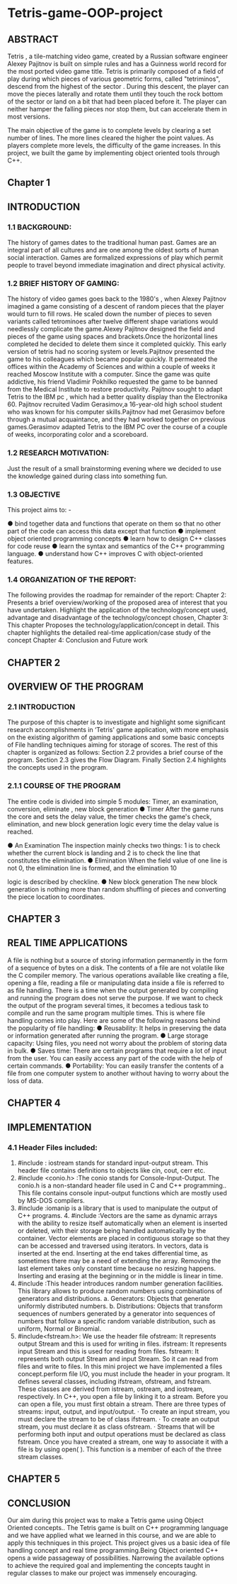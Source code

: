 # Tetris-game-OOP-project
## ABSTRACT

Tetris , a tile-matching video game, created by a Russian software engineer Alexey Pajitnov
is built on simple rules and has a Guinness world record for the most ported video game title.
Tetris is primarily composed of a field of play during which pieces of various geometric
forms, called "tetriminos", descend from the highest of the sector . During this descent, the
player can move the pieces laterally and rotate them until they touch the rock bottom of the
sector or land on a bit that had been placed before it. The player can neither hamper the
falling pieces nor stop them, but can accelerate them in most versions.

The main objective of the game is to complete levels by clearing a set number of lines. The
more lines cleared the higher the point values. As players complete more levels, the
difficulty of the game increases.
In this project, we built the game by implementing object oriented tools through C++.
## Chapter 1
## INTRODUCTION

### 1.1 BACKGROUND:
The history of games dates to the traditional human past. Games are an integral part of all cultures and are one
among the oldest sorts of human social interaction. Games are formalized expressions of play which permit people
to travel beyond immediate imagination and direct physical activity.
### 1.2 BRIEF HISTORY OF GAMING:
The history of video games goes back to the 1980's , when Alexey Pajitnov imagined a game consisting of a
descent of random pieces that the player would turn to fill rows. He scaled down the number of pieces to seven
variants called tetrominoes after twelve different shape variations would needlessly complicate the game.Alexey
Pajitnov designed the field and pieces of the game using spaces and brackets.Once the horizontal lines completed
he decided to delete them since it completed quickly. This early version of tetris had no scoring system or
levels.Pajitnov presented the game to his colleagues which became popular quickly. It permeated the offices
within the Academy of Sciences and within a couple of weeks it reached Moscow Institute with a computer. Since
the game was quite addictive, his friend Vladimir Pokhilko requested the game to be banned from the Medical
Institute to restore productivity.
Pajitnov sought to adapt Tetris to the IBM pc , which had a better quality display than the Electronika 60. Pajitnov
recruited Vadim Gerasimov,a 16-year-old high school student who was known for his computer skills.Pajitnov
had met Gerasimov before through a mutual acquaintance, and they had worked together on previous
games.Gerasimov adapted Tetris to the IBM PC over the course of a couple of weeks, incorporating color and a
scoreboard.
### 1.2 RESEARCH MOTIVATION:
Just the result of a small brainstorming evening where we decided to use the knowledge gained during class into
something fun.
### 1.3 OBJECTIVE

This project aims to: -

● bind together data and functions that operate on them so that no other part of the
code can access this data except that function
● implement object oriented programming concepts
● learn how to design C++ classes for code reuse
● learn the syntax and semantics of the C++ programming language.
● understand how C++ improves C with object-oriented features.

### 1.4 ORGANIZATION OF THE REPORT:
The following provides the roadmap for remainder of the report:
Chapter 2: Presents a brief overview/working of the proposed area of interest that you have undertaken.
Highlight the application of the technology/concept used, advantage and disadvantage of the technology/concept
chosen,
Chapter 3: This chapter Proposes the technology/application/concept in detail. This chapter highlights the
detailed real-time application/case study of the concept
Chapter 4: Conclusion and Future work
## CHAPTER 2 
## OVERVIEW OF THE PROGRAM 
### 2.1 INTRODUCTION 
The purpose of this chapter is to investigate and highlight some significant research 
accomplishments in ‘Tetris' game application, with more emphasis on the existing algorithm of gaming applications and some basic concepts of File handling techniques aiming for storage of scores. 
The rest of this chapter is organized as follows: Section 2.2 provides a brief course of the program. Section 2.3 gives the Flow Diagram. Finally Section 2.4 highlights the concepts used in the program. 
### 2.1.1 COURSE OF THE PROGRAM 
The entire code is divided into simple 5 modules: Timer, an examination, conversion, eliminate , new block generation 
● Timer 
After the game runs the core and sets the delay value, the timer checks the game's check, elimination, and new block generation logic every time the delay value is reached. 


● An Examination 
 The inspection mainly checks two things: 1 is to check whether the current block is landing and 2 is to check the line that constitutes the elimination. 
● Elimination 
 When the field value of one line is not 0, the elimination line is formed, and the elimination 10

logic is described by checkline. 
● New block generation 
The new block generation is nothing more than random shuffling of pieces and converting the piece location to coordinates. 
## CHAPTER 3 
## REAL TIME APPLICATIONS 
A file is nothing but a source of storing information permanently in the form of a sequence of bytes on a disk. The contents of a file are not volatile like the C compiler memory. The various operations available like creating a file, opening a file, reading a file or manipulating data inside a file is referred to as file handling. 
There is a time when the output generated by compiling and running the program does not serve the purpose. If we want to check the output of the program several times, it becomes a tedious task to compile and run the same program multiple times. This is where file handling comes into play. Here are some of the following reasons behind the popularity of file handling: 
● Reusability: It helps in preserving the data or information generated after running the program. ● Large storage capacity: Using files, you need not worry about the problem of storing data in bulk. 
● Saves time: There are certain programs that require a lot of input from the user. You can easily access any part of the code with the help of certain commands. 
● Portability: You can easily transfer the contents of a file from one computer system to another without having to worry about the loss of data. 
## CHAPTER 4 
## IMPLEMENTATION 
### 4.1 Header Files included: 
1. #include <iostream>: iostream stands for standard input-output stream. This header file contains definitions to objects like cin, cout, cerr etc. 
2. #include <conio.h> :The conio stands for Console-Input-Output. The conio.h is a non-standard header file used in C and C++ programming.. This file contains console input-output functions which are mostly used by MS-DOS compilers. 
3. #include <iomanip>:iomanip is a library that is used to manipulate the output of C++ programs. 4. #include <vector>:Vectors are the same as dynamic arrays with the ability to resize itself automatically when an element is inserted or deleted, with their storage being handled automatically by the container. Vector elements are placed in contiguous storage so that they can be accessed and traversed using iterators. In vectors, data is inserted at the end. Inserting at the end takes differential time, as sometimes there may be a need of extending the array. Removing the last element takes only constant time because no resizing happens. Inserting and erasing at the beginning or in the middle is linear in time. 
5. #include <random> :This header introduces random number generation facilities. This library allows to produce random numbers using combinations of generators and distributions. 
a. Generators: Objects that generate uniformly distributed numbers. 
b. Distributions: Objects that transform sequences of numbers generated by a generator into sequences of numbers that follow a specific random variable distribution, such as uniform, Normal or Binomial. 
6. #include<fstream.h>: We use the header file <fstream> ofstream: It represents output Stream and this is used for writing in files. ifstream: It represents input Stream and this is used for reading from files. fstream: It represents both output Stream and input Stream. So it can read from files and write to files. 
In this mini project we have implemented a files concept.perform file I/O, you must include the header <fstream> in your program. It defines several classes, including ifstream, ofstream, and fstream. These classes are derived from istream, ostream, and iostream, respectively. 
In C++, you open a file by linking it to a stream. Before you can open a file, you must first obtain a stream. There are three types of streams: input, output, and input/output. 
· To create an input stream, you must declare the stream to be of class ifstream. 
· To create an output stream, you must declare it as class ofstream. 
· Streams that will be performing both input and output operations must be declared as class fstream. 
Once you have created a stream, one way to associate it with a file is by using open( ). This function is a member of each of the three stream classes. 
## CHAPTER 5 
## CONCLUSION 
Our aim during this project was to make a Tetris game using Object Oriented concepts.. The Tetris game is built on C++ programming language and we have applied what we learned in this course, and we are able to apply this techniques in this project. 
This project gives us a basic idea of file handling concept and real time programming.Being Object oriented C++ opens a wide passageway of possibilities. Narrowing the available options to achieve the required goal and implementing the concepts taught in regular classes to make our project was immensely encouraging. 

